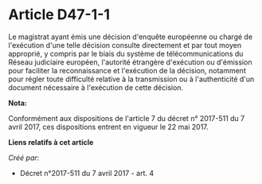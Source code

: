# Article D47-1-1

Le magistrat ayant émis une décision d'enquête européenne ou chargé de l'exécution d'une telle décision consulte directement
et par tout moyen approprié, y compris par le biais du système de télécommunications du Réseau judiciaire européen,
l'autorité étrangère d'exécution ou d'émission pour faciliter la reconnaissance et l'exécution de la décision, notamment pour
régler toute difficulté relative à la transmission ou à l'authenticité d'un document nécessaire à l'exécution de cette
décision.

**Nota:**

Conformément aux dispositions de l'article 7 du décret n° 2017-511 du 7 avril 2017, ces dispositions entrent en vigueur le 22
mai 2017.

**Liens relatifs à cet article**

_Créé par_:

  - Décret n°2017-511 du 7 avril 2017 - art. 4
